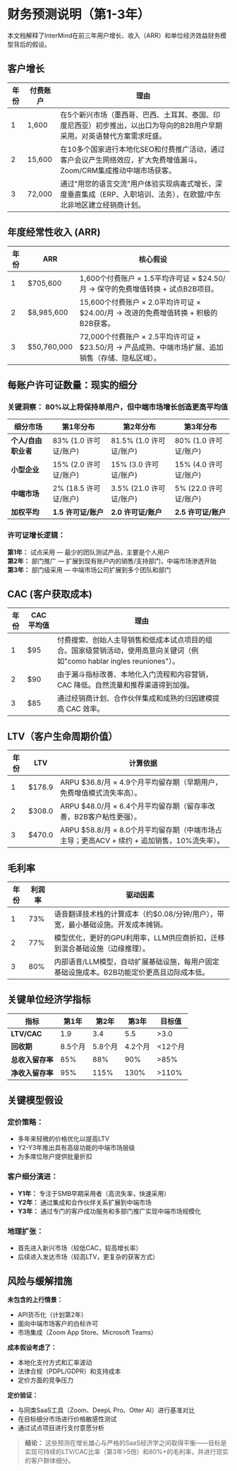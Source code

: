 # 财务预测说明（第1-3年） <Badge type="success" text="updated" />

本文档解释了InterMind在前三年用户增长、收入（ARR）和单位经济效益财务模型背后的假设。

## 客户增长

| 年份 | 付费账户 | 理由                                                                                                                                                            |
| ---- | --------------- | ------------------------------------------------------------------------------------------------------------------------------------------------------------------------ |
| 1    | 1,600           | 在5个新兴市场（墨西哥、巴西、土耳其、泰国、印度尼西亚）初步推出，以出口为导向的B2B用户早期采用。对英语替代方案需求旺盛。               |
| 2    | 15,600          | 在10多个国家进行本地化SEO和付费推广活动，通过客户会议产生网络效应，扩大免费增值漏斗。Zoom/CRM集成推动中端市场获客。 |
| 3    | 72,000          | 通过"用您的语言交流"用户体验实现病毒式增长，深度垂直集成（ERP、入职培训、法务），在欧盟/中东北非地区建立经销商计划。                                     |

## 年度经常性收入 (ARR)

| 年份 | ARR         | 核心假设                                                                                                                |
| ---- | ----------- | ------------------------------------------------------------------------------------------------------------------------------- |
| 1    | $705,600    | 1,600个付费账户 × 1.5平均许可证 × $24.50/月 → 保守的免费增值转换 + 试点B2B项目。                   |
| 2    | $8,985,600  | 15,600个付费账户 × 2.0平均许可证 × $24.00/月 → 改进的免费增值转换 + 积极的B2B获客。                  |
| 3    | $50,760,000 | 72,000个付费账户 × 2.5平均许可证 × $23.50/月 → 产品成熟、中端市场扩展、追加销售（存储、隐私区域）。 |

## 每账户许可证数量：现实的细分

### **关键洞察：** 80%以上将保持单用户，但中端市场增长创造更高平均值

| 细分市场              | 第1年分布          | 第2年分布            | 第3年分布          |
| -------------------- | ----------------- | ------------------- | ----------------- |
| **个人/自由职业者**   | 83% (1.0 许可证/账户) | 81.5% (1.0 许可证/账户) | 80% (1.0 许可证/账户) |
| **小型企业**         | 15% (2.0 许可证/账户) | 15% (3.0 许可证/账户)   | 15% (4.0 许可证/账户) |
| **中端市场**         | 2% (18.5 许可证/账户) | 3.5% (21.0 许可证/账户) | 5% (22.0 许可证/账户) |
| **加权平均**         | **1.5 许可证/账户**   | **2.0 许可证/账户**     | **2.5 许可证/账户**   |

### **许可证增长逻辑：**

**第1年：** 试点采用 — 最少的团队测试产品，主要是个人用户  
**第2年：** 部门推广 — 扩展到现有账户内的销售/支持部门，中端市场渗透开始  
**第3年：** 部门级采用 — 中端市场公司扩展到多个团队和部门

## CAC (客户获取成本)

| 年份 | CAC 平均值 | 理由                                                                                                                                             |
| ---- | ------- | ----------------------------------------------------------------------------------------------------------------------------------------------------- |
| 1    | $95     | 付费搜索、创始人主导销售和低成本试点项目的组合。国家级营销活动，使用高意向关键词（例如"como hablar ingles reuniones"）。 |
| 2    | $90     | 由于漏斗指标改善、本地化入门流程和内容营销，CAC 降低。自然流量和推荐渠道得到加强。                  |
| 3    | $85     | 通过经销商计划、合作伙伴集成和成熟的归因建模提高 CAC 效率。                                                         |

## LTV（客户生命周期价值）

| 年份 | LTV    | 计算依据                                                                                     |
| ---- | ------ | -------------------------------------------------------------------------------------------- |
| 1    | $178.9 | ARPU $36.8/月 × 4.9个月平均留存期（早期用户，免费增值模式流失率高）。                      |
| 2    | $308.0 | ARPU $48.0/月 × 6.4个月平均留存期（留存率改善，B2B客户粘性更强）。                        |
| 3    | $470.0 | ARPU $58.8/月 × 8.0个月平均留存期（中端市场占主导；更高ACV + 续约 + 追加销售，10%流失率）。 |

## 毛利率

| 年份 | 利润率 | 驱动因素                                                                                                                  |
| ---- | ------ | ------------------------------------------------------------------------------------------------------------------------ |
| 1    | 73%    | 语音翻译技术栈的计算成本（约$0.08/分钟/用户），带宽，最小基础设施。开发成本摊销。            |
| 2    | 77%    | 模型优化，更好的GPU利用率，LLM供应商折扣，迁移到混合基础设施（边缘推理）。            |
| 3    | 80%    | 内部语音/LLM模型，自动扩展基础设施，每用户固定基础设施成本。B2B功能定价更高且边际成本低。 |

## 关键单位经济学指标

| 指标                      | 第1年     | 第2年     | 第3年     | 目标值 |
| --------------------------- | ------ | ------ | ------ | ------------ |
| **LTV/CAC**                 | 1.9    | 3.4    | 5.5    | >3.0         |
| **回收期**          | 8.5个月 | 5.8个月 | 4.2个月 | <12个月       |
| **总收入留存率** | 85%    | 88%    | 90%    | >85%         |
| **净收入留存率**   | 95%    | 115%   | 130%   | >110%        |

## 关键模型假设

### **定价策略：**

- 多年来轻微的价格优化以提高LTV
- Y2-Y3年推出具有高级功能的中端市场层级
- 为多席位账户提供批量折扣

### **客户细分演进：**

- **Y1年：** 专注于SMB早期采用者（高流失率，快速采用）
- **Y2年：** 通过集成和合作伙伴关系扩展到中端市场
- **Y3年：** 通过专门的客户成功服务和多部门推广实现中端市场规模化

### **地理扩张：**

- 首先进入新兴市场（较低CAC，较高增长率）
- 后续进入发达市场（较高LTV，更复杂的获客方式）

## 风险与缓解措施

**未包含的上行情景：**

- API货币化（计划第2年）
- 面向中端市场客户的白标许可
- 市场集成（Zoom App Store、Microsoft Teams）

**成本假设考虑了：**

- 本地化支付方式和汇率波动
- 法律合规（PDPL/GDPR）和支持成本
- 定价方面的竞争压力

**定价验证：**

- 与同类SaaS工具（Zoom、DeepL Pro、Otter AI）进行基准对比
- 在目标细分市场进行价格敏感性测试
- 通过试点项目进行支付意愿分析

> **结论：** 这些预测在增长雄心与严格的SaaS经济学之间取得平衡——目标是实现可持续的LTV/CAC比率（第3年>5倍）和80%+的毛利率，并进行现实的客户群体细分。